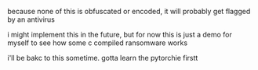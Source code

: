 because none of this is obfuscated or encoded, it will probably get flagged by an antivirus

i might implement this in the future, but for now this is just a demo for myself to see how some c compiled ransomware works

i'll be bakc to this sometime. gotta learn the pytorchie firstt
